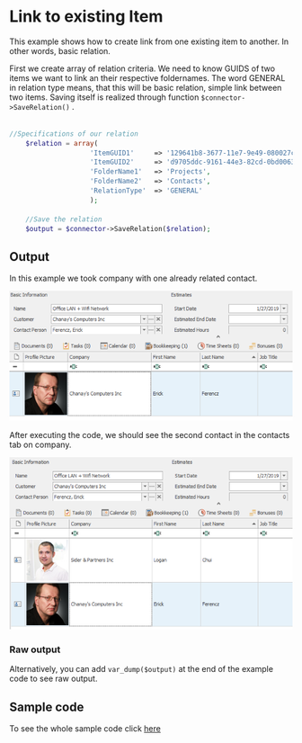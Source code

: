 # Link to existing Item
This example shows how to create link from one existing item to another. In other words, basic relation.

First we create array of relation criteria. We need to know GUIDS of two items we want to link an their respective foldernames. The word GENERAL in relation type means, that this will be basic relation, simple link between two items. Saving itself is realized through function ```$connector->SaveRelation()``` .

```php

//Specifications of our relation
    $relation = array(
                    'ItemGUID1'     => '129641b8-3677-11e7-9e49-080027cbca76',
                    'ItemGUID2'     => 'd9705ddc-9161-44e3-82cd-0bd0063b66f5',
                    'FolderName1'   => 'Projects',
                    'FolderName2'   => 'Contacts',
                    'RelationType'  => 'GENERAL'
                    );
    
    //Save the relation
    $output = $connector->SaveRelation($relation);

```
## Output
In this example we took company with one already related contact.

![example output](Images/sample_output_before.PNG)

After executing the code, we should see the second contact in the contacts tab on company.

![example output](Images/sample_output_after.PNG)

### Raw output
Alternatively, you can add ```var_dump($output)``` at the end of the example code to see raw output.

## Sample code
To see the whole sample code click [here](sample_code.php)
